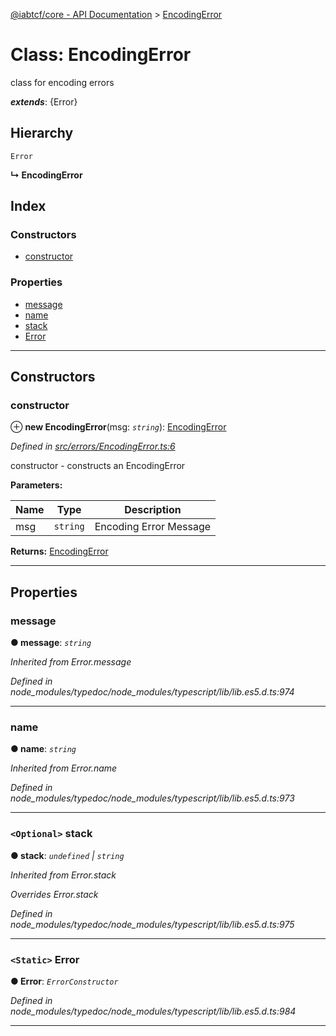 [@iabtcf/core - API Documentation](../README.md) > [EncodingError](../classes/_iabtcf_core___api_documentation.encodingerror.md)

# Class: EncodingError

class for encoding errors

*__extends__*: {Error}

## Hierarchy

 `Error`

**↳ EncodingError**

## Index

### Constructors

* [constructor](_iabtcf_core___api_documentation.encodingerror.md#constructor)

### Properties

* [message](_iabtcf_core___api_documentation.encodingerror.md#message)
* [name](_iabtcf_core___api_documentation.encodingerror.md#name)
* [stack](_iabtcf_core___api_documentation.encodingerror.md#stack)
* [Error](_iabtcf_core___api_documentation.encodingerror.md#error)

---

## Constructors

<a id="constructor"></a>

###  constructor

⊕ **new EncodingError**(msg: *`string`*): [EncodingError](_iabtcf_core___api_documentation.encodingerror.md)

*Defined in [src/errors/EncodingError.ts:6](https://github.com/chrispaterson/iabtcf/blob/883c677/modules/core/src/errors/EncodingError.ts#L6)*

constructor - constructs an EncodingError

**Parameters:**

| Name | Type | Description |
| ------ | ------ | ------ |
| msg | `string` |  Encoding Error Message |

**Returns:** [EncodingError](_iabtcf_core___api_documentation.encodingerror.md)

___

## Properties

<a id="message"></a>

###  message

**● message**: *`string`*

*Inherited from Error.message*

*Defined in node_modules/typedoc/node_modules/typescript/lib/lib.es5.d.ts:974*

___
<a id="name"></a>

###  name

**● name**: *`string`*

*Inherited from Error.name*

*Defined in node_modules/typedoc/node_modules/typescript/lib/lib.es5.d.ts:973*

___
<a id="stack"></a>

### `<Optional>` stack

**● stack**: *`undefined` \| `string`*

*Inherited from Error.stack*

*Overrides Error.stack*

*Defined in node_modules/typedoc/node_modules/typescript/lib/lib.es5.d.ts:975*

___
<a id="error"></a>

### `<Static>` Error

**● Error**: *`ErrorConstructor`*

*Defined in node_modules/typedoc/node_modules/typescript/lib/lib.es5.d.ts:984*

___

